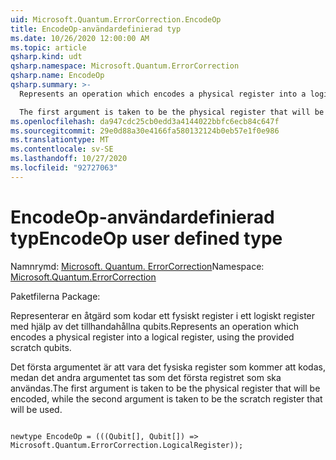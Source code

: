 ```yaml
---
uid: Microsoft.Quantum.ErrorCorrection.EncodeOp
title: EncodeOp-användardefinierad typ
ms.date: 10/26/2020 12:00:00 AM
ms.topic: article
qsharp.kind: udt
qsharp.namespace: Microsoft.Quantum.ErrorCorrection
qsharp.name: EncodeOp
qsharp.summary: >-
  Represents an operation which encodes a physical register into a logical register, using the provided scratch qubits.

  The first argument is taken to be the physical register that will be encoded, while the second argument is taken to be the scratch register that will be used.
ms.openlocfilehash: da947cdc25cb0edd3a4144022bbfc6ecb84c647f
ms.sourcegitcommit: 29e0d88a30e4166fa580132124b0eb57e1f0e986
ms.translationtype: MT
ms.contentlocale: sv-SE
ms.lasthandoff: 10/27/2020
ms.locfileid: "92727063"
---
```

# <a name="encodeop-user-defined-type"></a><span data-ttu-id="875f1-102">EncodeOp-användardefinierad typ</span><span class="sxs-lookup"><span data-stu-id="875f1-102">EncodeOp user defined type</span></span>

<span data-ttu-id="875f1-103">Namnrymd: [Microsoft. Quantum. ErrorCorrection](xref:Microsoft.Quantum.ErrorCorrection)</span><span class="sxs-lookup"><span data-stu-id="875f1-103">Namespace: [Microsoft.Quantum.ErrorCorrection](xref:Microsoft.Quantum.ErrorCorrection)</span></span>

<span data-ttu-id="875f1-104">Paketfilerna [](https://nuget.org/packages/)</span><span class="sxs-lookup"><span data-stu-id="875f1-104">Package: [](https://nuget.org/packages/)</span></span>


<span data-ttu-id="875f1-105">Representerar en åtgärd som kodar ett fysiskt register i ett logiskt register med hjälp av det tillhandahållna qubits.</span><span class="sxs-lookup"><span data-stu-id="875f1-105">Represents an operation which encodes a physical register into a logical register, using the provided scratch qubits.</span></span>

<span data-ttu-id="875f1-106">Det första argumentet är att vara det fysiska register som kommer att kodas, medan det andra argumentet tas som det första registret som ska användas.</span><span class="sxs-lookup"><span data-stu-id="875f1-106">The first argument is taken to be the physical register that will be encoded, while the second argument is taken to be the scratch register that will be used.</span></span>

```qsharp

newtype EncodeOp = (((Qubit[], Qubit[]) => Microsoft.Quantum.ErrorCorrection.LogicalRegister));
```

